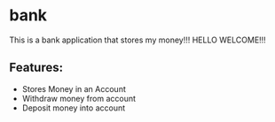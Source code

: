 # bank

This is a bank application that stores my money!!!
HELLO WELCOME!!!

## Features:
- Stores Money in an Account
- Withdraw money from account
- Deposit money into account


